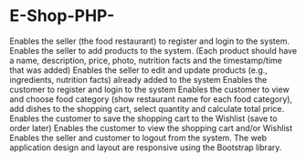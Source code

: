 # E-Shop-PHP-
Enables the seller (the food restaurant) to register and login to the system. 
Enables the seller to add products to the system. (Each product should have a name, description, price, photo, nutrition facts and the timestamp/time that was added)
Enables the seller to edit and update products (e.g., ingredients, nutrition facts) already added to the system
Enables the customer to register and login to the system
Enables the customer to view and choose food category (show restaurant name for each food category), add dishes to the shopping cart, select quantity and calculate total price.
Enables the customer to save the shopping cart to the Wishlist (save to order later)
Enables the customer to view the shopping cart and/or Wishlist
Enables the seller and customer to logout from the system.
The web application design and layout are responsive using the Bootstrap library. 
